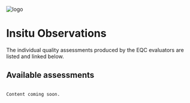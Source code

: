 ![logo](../LogoLine_horizon_C3S.png)

Insitu Observations
=======================

The individual quality assessments produced by the EQC evaluators are listed and linked below.


## Available assessments

```{tableofcontents}
```

```{note}
Content coming soon.
```
